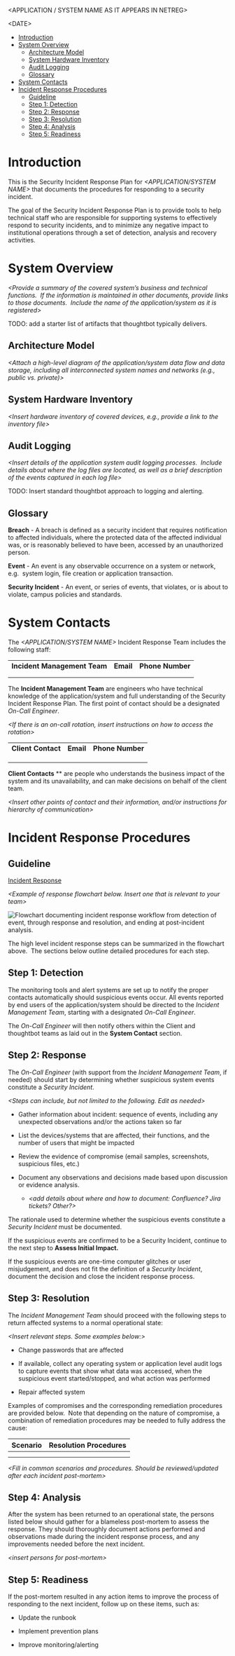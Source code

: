 \<APPLICATION / SYSTEM NAME AS IT APPEARS IN NETREG\>

\<DATE\>

<div class="toc-macro rbtoc1710773645389">

  - [Introduction](#SecurityIncidentResponsePlanTemplate-Introduction)
  - [System
    Overview](#SecurityIncidentResponsePlanTemplate-SystemOverview)
      - [Architecture
        Model](#SecurityIncidentResponsePlanTemplate-ArchitectureModel)
      - [System Hardware
        Inventory](#SecurityIncidentResponsePlanTemplate-SystemHardwareInventory)
      - [Audit
        Logging](#SecurityIncidentResponsePlanTemplate-AuditLogging)
      - [Glossary](#SecurityIncidentResponsePlanTemplate-Glossary)
  - [System
    Contacts](#SecurityIncidentResponsePlanTemplate-SystemContacts)
  - [Incident Response
    Procedures](#SecurityIncidentResponsePlanTemplate-IncidentResponseProcedures)
      - [Guideline](#SecurityIncidentResponsePlanTemplate-Guideline)
      - [Step 1:
        Detection](#SecurityIncidentResponsePlanTemplate-Step1:Detection)
      - [Step 2:
        Response](#SecurityIncidentResponsePlanTemplate-Step2:Response)
      - [Step 3:
        Resolution](#SecurityIncidentResponsePlanTemplate-Step3:Resolution)
      - [Step 4:
        Analysis](#SecurityIncidentResponsePlanTemplate-Step4:Analysis)
      - [Step 5:
        Readiness](#SecurityIncidentResponsePlanTemplate-Step5:Readiness)

</div>

# Introduction

This is the Security Incident Response Plan for *\<APPLICATION/SYSTEM
NAME\>* that documents the procedures for responding to a security
incident.  

The goal of the Security Incident Response Plan is to provide tools to
help technical staff who are responsible for supporting systems to
effectively respond to security incidents, and to minimize any negative
impact to institutional operations through a set of detection, analysis
and recovery activities.

# System Overview

*\<Provide a summary of the covered system’s business and technical
functions.  If the information is maintained in other documents, provide
links to those documents.  Include the name of the application/system as
it is registered\>*

TODO: add a starter list of artifacts that thoughtbot typically
delivers.

## <span class="inline-comment-marker" data-ref="e592eb62-f5b8-49ad-a229-54ef8eaa6f90">Architecture Model</span>

*\<Attach a high-level diagram of the application/system data flow and
data storage, including all interconnected system names and networks
(e.g., public vs. private)\>*

## <span class="inline-comment-marker" data-ref="48a2d44d-d22d-4ff8-a291-fc6cd6418158">System Hardware Inventory</span>

*\<Insert hardware inventory of covered devices, e.g., provide a link to
the inventory file\>*

## Audit Logging

*\<Insert details of the application system audit logging processes. 
Include details about where the log files are located, as well as a
brief description of the events captured in each log file\>*

TODO: Insert standard thoughtbot approach to logging and alerting.

## Glossary

**Breach** - A breach is defined as a security incident that requires
notification to affected individuals, where the protected data of the
affected individual was, or is reasonably believed to have been,
accessed by an unauthorized person.  

**Event** - An event is any observable occurrence on a system or
network, e.g.  system login, file creation or application transaction. 

**Security Incident** - An event, or series of events, that violates, or
is about to violate, campus policies and standards.

# System Contacts

The *\<APPLICATION/SYSTEM NAME\>* Incident Response Team includes the
following staff:

<div class="table-wrap">

|                              |           |                  |
| ---------------------------- | --------- | ---------------- |
| **Incident Management Team** | **Email** | **Phone Number** |
|                              |           |                  |
|                              |           |                  |

</div>

The **Incident Management Team** are engineers who have technical
knowledge of the application/system and full understanding of the
Security Incident Response Plan. The first point of contact should be a
designated *On-Call Engineer*.

*\<If there is an on-call rotation, insert instructions on how to access
the rotation\>*

<div class="table-wrap">

|                    |           |                  |
| ------------------ | --------- | ---------------- |
| **Client Contact** | **Email** | **Phone Number** |
|                    |           |                  |
|                    |           |                  |
|                    |           |                  |

</div>

**Client Contacts** ** are people who understands the business impact of
the system and its unavailability, and can make decisions on behalf of
the client team. 

*\<Insert other points of contact and their information, and/or
instructions for hierarchy of communication\>*

# Incident Response Procedures

## Guideline

[Incident
Response](https://thoughtbot.atlassian.net/wiki/spaces/MC/pages/5439566/Incident+Response)

*\<Example of response flowchart below. Insert one that is relevant to
your team\>*

![Flowchart documenting incident response workflow from detection of
event, through response and resolution, and ending at post-incident
analysis.](./rsf9ozzgswkiwa8corpsr2fs-ghj8-14cjnb8h7n3x-ncavxxdjglhwyt8zs4d2s9x8aze8kivmg4pnv6rnpfhehoxitongoo3w5ocppmmt59lp7ng2ed0hxz6-kbjm-pmt0rrdbj3rulbxwuq)

The high level incident response steps can be summarized in the
flowchart above.  The sections below outline detailed procedures for
each step. 

## Step 1: Detection

The monitoring tools and alert systems are set up to notify the proper
contacts automatically should suspicious events occur. All events
reported by end users of the application/system should be directed to
the *Incident Management Team*, starting with a designated *On-Call
Engineer*.

The *On-Call Engineer* will then notify others within the Client and
thoughtbot teams as laid out in the **System Contact** section.

## Step 2: Response

The *On-Call Engineer* (with support from the *Incident Management
Team*, if needed) should start by determining whether suspicious system
events constitute a *Security Incident*.  

*\<Steps can include, but not limited to the following. Edit as
needed\>*

  - Gather information about incident: sequence of events, including any
    unexpected observations and/or the actions taken so far

  - List the devices/systems that are affected, their functions, and the
    number of users that might be impacted

  - Review the evidence of compromise (email samples, screenshots,
    suspicious files, etc.)

  - Document any observations and decisions made based upon discussion
    or evidence analysis.
    
      - *\<add details about where and how to document: Confluence? Jira
        tickets? Other?\>*

The rationale used to determine whether the suspicious events constitute
a *Security Incident* must be documented. 

If the suspicious events are confirmed to be a Security Incident,
continue to the next step to **Assess Initial Impact.** 

If the suspicious events are one-time computer glitches or user
misjudgement, and does not fit the definition of a *Security Incident*,
document the decision and close the incident response process.

## Step 3: Resolution

The *Incident Management Team* should proceed with the following steps
to return affected systems to a normal operational state:

*\<Insert relevant steps. Some examples below:\>*

  - Change passwords that are affected

  - If available, collect any operating system or application level
    audit logs to capture events that show what data was accessed, when
    the suspicious event started/stopped, and what action was performed

  - Repair affected system 

Examples of compromises and the corresponding remediation procedures are
provided below.  Note that depending on the nature of compromise, a
combination of remediation procedures may be needed to fully address the
cause: 

<div class="table-wrap">

| **Scenario** | **Resolution Procedures** |
| ------------ | ------------------------- |
|              |                           |
|              |                           |

</div>

*\<Fill in common scenarios and procedures. Should be reviewed/updated
after each incident post-mortem\>*

## Step 4: Analysis

After the system has been returned to an operational state, the persons
listed below should gather for a blameless post-mortem to assess the
response. They should thoroughly document actions performed and
observations made during the incident response process, and any
improvements needed before the next incident.

*\<insert persons for post-mortem\>*

## Step 5: Readiness

If the post-mortem resulted in any action items to improve the process
of responding to the next incident, follow up on these items, such as:

  - Update the runbook

  - Implement prevention plans

  - Improve monitoring/alerting
